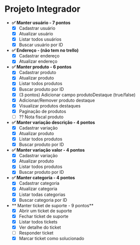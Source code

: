 # Projeto Integrador

- **✅ Manter usuário - 7 pontos**
    - [x]  Cadastrar usuário
    - [x]  Atualizar usuário
    - [x]  Listar todos usuários
    - [x]  Buscar usuário por ID

- **✅ Endereço - (não tem no trello)**
    - [x]  Cadastrar endereço
    - [x]  Atualizar endereço

- **✅ Manter produto - 6 pontos**
    - [x]  Cadastrar produto
    - [x]  Atualizar produto
    - [x]  Listar todos produtos
    - [x]  Buscar produto por ID
    - [x]  (3 pontos) Adicionar campo produtoDestaque (true/false)
    - [x]  Adicionar/Remover produto destaque
    - [x]  Visualizar produtos destaques
    - [x]  Paginação de produtos
    - [ ]  ?? Nota fiscal produto

- **✅ Manter variação descrição - 4 pontos**
    - [x]  Cadastrar variação
    - [x]  Atualizar produto
    - [x]  Listar todos produtos
    - [x]  Buscar produto por ID

- **✅ Manter variação valor - 4 pontos**
    - [x]  Cadastrar variação
    - [x]  Atualizar produto
    - [x]  Listar todos produtos
    - [x]  Buscar produto por ID

- **✅ Manter categoria - 4 pontos**
    - [x]  Cadastrar categoria
    - [x]  Atualizar categoria
    - [x]  Listar todas categorias
    - [x]  Buscar categoria por ID

- ** Manter ticket de suporte - 9 pontos**
    - [x]  Abrir um ticket de suporte
    - [x]  Fechar ticket de suporte
    - [x]  Listar todos tickets
    - [x]  Ver detalhe do ticket
    - [ ]  Responder ticket
    - [x]  Marcar ticket como solucionado